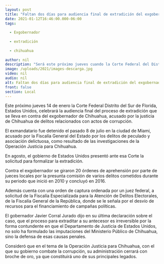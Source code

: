 ```yaml
---
layout: post
title: "Faltan dos días para audiencia final de extradición del exgobernador de Chihuahua"
date: 2021-01-12T16:46:00.000-06:00
tags:
  
  - Exgobernador
  
  - extradición
  
  - chihuahua
  
author: nil
description: "Será este próximo jueves cuando la Corte Federal del Distrito Sur de Florida, determine la procedencia de la solicitud para traer al exmandatario a México y que sea presentado ante los tribunales de Chihuahua"
image: /uploads/2021/images-descarga.jpg
video: nil
audio: nil
alt: Faltan dos días para audiencia final de extradición del exgobernador de Chihuahua
front: false
section: Local
---
```


Este próximo jueves 14 de enero la Corte Federal Distrito del Sur de Florida, Estados Unidos, celebrará la audiencia final del proceso de extradición que se lleva en contra del exgobernador de Chihuahua, acusado por la justicia de Chihuahua de delitos relacionados con actos de corrupción.

El exmandatario fue detenido el pasado 8 de julio en la ciudad de Miami, acusado por la Fiscalía General del Estado por los delitos de peculado y asociación delictuosa, como resultado de las investigaciones de la Operación Justicia para Chihuahua.

En agosto, el gobierno de Estados Unidos presentó ante esa Corte la solicitud para formalizar la extradición.

Contra el exgobernador se giraron 20 órdenes de aprehensión por parte de jueces locales por la presunta comisión de varios delitos cometidos durante su periodo que inició en 2010 y concluyó en 2016.

Además cuenta con una orden de captura ordenada por un juez federal, a solicitud de la Fiscalía Especializada para la Atención de Delitos Electorales, de la Fiscalía General de la República, donde se le señala por el desvío de recursos para el financiamiento de campañas políticas.

El gobernador Javier Corral Jurado dijo en su última declaración sobre el caso, que el proceso para extraditar a su antecesor es irreversible por la forma contundente en que el Departamento de Justicia de Estados Unidos, no solo ha formulado las imputaciones del Ministerio Público de Chihuahua, sino la defensa de esas causas penales.

Consideró que en el tema de la Operación Justicia para Chihuahua, con el que su gobierno combate la corrupción, su administración cerrará con broche de oro, ya que constituirá uno de sus principales legados.